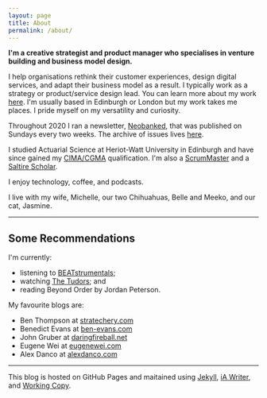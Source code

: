 ```yaml
---
layout: page
title: About
permalink: /about/
---
```


**I'm a creative strategist and product manager who specialises in venture building and business model design.**

I help organisations rethink their customer experiences, design digital services, and adapt their business model as a result. I typically work as a strategy or product/service design lead. You can learn more about my work [here](/work.md/). I'm usually based in Edinburgh or London but my work takes me places. I pride myself on my versatility and curiosity.

Throughout 2020 I ran a newsletter, <a href="https://neobanked.substack.com">Neobanked</a>, that was published on Sundays every two weeks. The archive of issues lives [here](/newsletter).

I studied Actuarial Science at Heriot-Watt University in Edinburgh and have since gained my [CIMA/CGMA](https://www.cimaglobal.com/Members/Your-Membership-Information/The-CGMA-Designation/) qualification. I'm also a [ScrumMaster](https://www.scrumalliance.org/community/profile/mconnochie) and a [Saltire Scholar](https://www.hw.ac.uk/about/news/archive/2013/saltire-society-12709.htm).

I enjoy technology, coffee, and podcasts.

I live with my wife, Michelle, our two Chihuahuas, Belle and Meeko, and our cat, Jasmine.

---

## Some Recommendations

I'm currently:
* listening to [BEATstrumentals](https://music.apple.com/gb/playlist/beatstrumentals/pl.f54198ad42404535be13eabf3835fb22);
* watching [The Tudors](https://www.imdb.com/title/tt0758790/); and
* reading Beyond Order by Jordan Peterson.

My favourite blogs are:
* Ben Thompson at [stratechery.com](https://stratechery.com)
* Benedict Evans at [ben-evans.com](https://www.ben-evans.com)
* John Gruber at [daringfireball.net](https://daringfireball.net)
* Eugene Wei at [eugenewei.com](http://www.eugenewei.com)
* Alex Danco at [alexdanco.com](https://alexdanco.com/)

---

This blog is hosted on GitHub Pages and maitained using [Jekyll](https://jekyllrb.com), [iA Writer](https://ia.net/writer), and [Working Copy](https://workingcopyapp.com).
